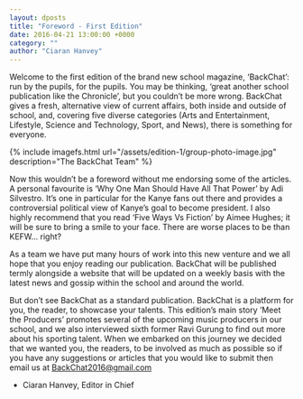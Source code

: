 ```yaml
---
layout: dposts
title: "Foreword - First Edition"
date: 2016-04-21 13:00:00 +0000
category: ""
author: "Ciaran Hanvey"
---
```

Welcome to the first edition of the brand new school magazine, ‘BackChat’: run by the pupils, for the pupils. You may be thinking, ‘great another school publication like the Chronicle’, but you couldn’t be more wrong. BackChat gives a fresh, alternative view of current affairs, both   inside and outside of school, and, covering five diverse categories (Arts and Entertainment, Lifestyle, Science and Technology, Sport, and News), there is something for everyone.   

{% include imagefs.html url="/assets/edition-1/group-photo-image.jpg" description="The BackChat Team" %}

Now this wouldn’t be a foreword without me endorsing some of the articles. A personal favourite is ‘Why One Man Should Have All That Power’ by Adi Silvestro. It’s one in particular for the Kanye fans out there and provides a controversial political view of Kanye’s goal to become president. I also highly recommend that you read ‘Five Ways Vs Fiction’ by Aimee Hughes; it will be sure to bring a smile to your face. There are worse places to be than KEFW... right?  <!--LOL NO ITS A SHITHOLE -->
 
As a team we have put many hours of work into this new venture and we all hope that you enjoy reading our publication. BackChat will be published termly alongside a website that will be updated on a weekly basis with the latest news and gossip within the school and around the world.  

But don’t see BackChat as a standard publication. BackChat is a platform for you, the reader, to showcase your talents. This edition’s main story ‘Meet the Producers’ promotes several of the upcoming music producers in our school, and we also interviewed sixth former Ravi Gurung to find out more about his sporting talent. When we embarked on this journey we decided that   we wanted you, the readers, to be involved as much as possible so if you have any suggestions   or articles that you would like to submit then email us at BackChat2016@gmail.com  

- Ciaran Hanvey, Editor in Chief
